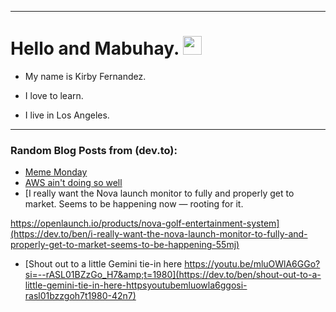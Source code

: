 
<img src="https://komarev.com/ghpvc/?username=kirbygit&style=flat-square&color=blue" alt=""/>

---
<h1>
  Hello and Mabuhay.
  <img src="https://media.giphy.com/media/hvRJCLFzcasrR4ia7z/giphy.gif" width="30px"/>
</h1>

- My name is Kirby Fernandez.

- I love to learn.

- I live in Los Angeles.

---

### Random Blog Posts from (dev.to):
<!-- BLOG-POST-LIST:START -->
- [Meme Monday](https://dev.to/ben/meme-monday-1d08)
- [AWS ain&#39;t doing so well](https://dev.to/ben/aws-aint-doing-so-well-oa6)
- [I really want the Nova launch monitor to fully and properly get to market. Seems to be happening now — rooting for it.

https://openlaunch.io/products/nova-golf-entertainment-system](https://dev.to/ben/i-really-want-the-nova-launch-monitor-to-fully-and-properly-get-to-market-seems-to-be-happening-55mj)
- [Shout out to a little Gemini tie-in here https://youtu.be/mluOWlA6GGo?si=--rASL01BZzGo_H7&amp;t=1980](https://dev.to/ben/shout-out-to-a-little-gemini-tie-in-here-httpsyoutubemluowla6ggosi-rasl01bzzgoh7t1980-42n7)
<!-- BLOG-POST-LIST:END -->
